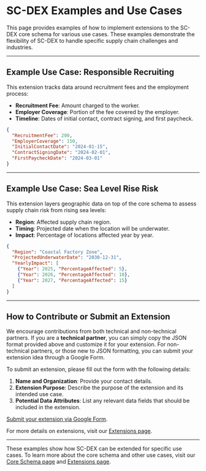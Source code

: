 # **SC-DEX Examples and Use Cases**

This page provides examples of how to implement extensions to the SC-DEX core schema for various use cases. These examples demonstrate the flexibility of SC-DEX to handle specific supply chain challenges and industries.

---

## **Example Use Case: Responsible Recruiting**

This extension tracks data around recruitment fees and the employment process:

- **Recruitment Fee**: Amount charged to the worker.
- **Employer Coverage**: Portion of the fee covered by the employer.
- **Timeline**: Dates of initial contact, contract signing, and first paycheck.

```json
{
  "RecruitmentFee": 200,
  "EmployerCoverage": 150,
  "InitialContactDate": "2024-01-15",
  "ContractSigningDate": "2024-02-01",
  "FirstPaycheckDate": "2024-03-01"
}
```

---

## **Example Use Case: Sea Level Rise Risk**

This extension layers geographic data on top of the core schema to assess supply chain risk from rising sea levels:

- **Region**: Affected supply chain region.
- **Timing**: Projected date when the location will be underwater.
- **Impact**: Percentage of locations affected year by year.

```json
{
  "Region": "Coastal Factory Zone",
  "ProjectedUnderwaterDate": "2030-12-31",
  "YearlyImpact": [
    {"Year": 2025, "PercentageAffected": 5},
    {"Year": 2026, "PercentageAffected": 10},
    {"Year": 2027, "PercentageAffected": 15}
  ]
}
```

---

## **How to Contribute or Submit an Extension**

We encourage contributions from both technical and non-technical partners. If you are a **technical partner**, you can simply copy the JSON format provided above and customize it for your extension. For non-technical partners, or those new to JSON formatting, you can submit your extension idea through a Google Form.

To submit an extension, please fill out the form with the following details:
1. **Name and Organization**: Provide your contact details.
2. **Extension Purpose**: Describe the purpose of the extension and its intended use case.
3. **Potential Data Attributes**: List any relevant data fields that should be included in the extension.

[Submit your extension via Google Form](https://docs.google.com/forms/d/e/1FAIpQLSc2k_hCOzvZ2G31Z-IivRDF2c3OMVxG9HCwXXVf3oP_vxeG-A/viewform?usp=sf_link).

For more details on extensions, visit our [Extensions page](../wiki/Extensions-for-Use-Cases).

---

These examples show how SC-DEX can be extended for specific use cases. To learn more about the core schema and other use cases, visit our [Core Schema page](../schema/schema.md) and [Extensions page](../wiki/Extensions-for-Use-Cases).
